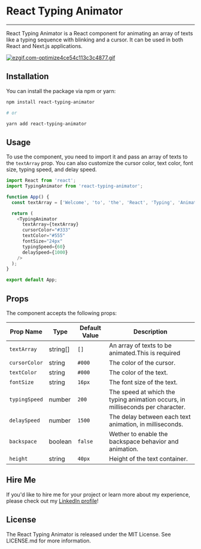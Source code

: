 # React Typing Animator
------------

React Typing Animator is a React component for animating an array of texts like a typing sequence with blinking and a cursor. It can be used in both React and Next.js applications.

[![ezgif.com-optimize4ce54c113c3c4877.gif](https://s10.gifyu.com/images/ezgif.com-optimize4ce54c113c3c4877.gif)](https://gifyu.com/image/SIYXV)

Installation
------------

You can install the package via npm or yarn:



```bash
npm install react-typing-animator

# or

yarn add react-typing-animator
```

Usage
-----

To use the component, you need to import it and pass an array of texts to the `textArray` prop. You can also customize the cursor color, text color, font size, typing speed, and delay speed.


```javascript
import React from 'react';
import TypingAnimator from 'react-typing-animator';

function App() {
  const textArray = ['Welcome', 'to', 'the', 'React', 'Typing', 'Animator'];

  return (
    <TypingAnimator
      textArray={textArray}
      cursorColor="#333"
      textColor="#555"
      fontSize="24px"
      typingSpeed={60}
      delaySpeed={1000}
    />
  );
}

export default App;
```

Props
-----

The component accepts the following props:

| Prop Name | Type | Default Value | Description |
| --- | --- | --- | --- |
| `textArray` | string[] | `[]` | An array of texts to be animated.This is required|
| `cursorColor` | string | `#000` | The color of the cursor. |
| `textColor` | string | `#000` | The color of the text. |
| `fontSize` | string | `16px` | The font size of the text. |
| `typingSpeed` | number | `200` | The speed at which the typing animation occurs, in milliseconds per character. |
| `delaySpeed` | number | `1500` | The delay between each text animation, in milliseconds. |
| `backspace` | boolean | `false` | Wether to enable the backspace behavior and animation. |
| `height` | string | `40px` |Height of the text container. |

Hire Me
-------

If you'd like to hire me for your project or learn more about my experience, please check out my [LinkedIn profile](https://www.linkedin.com/in/jerrythejsguy/)!

License
-------

The React Typing Animator is released under the MIT License. See LICENSE.md for more information.